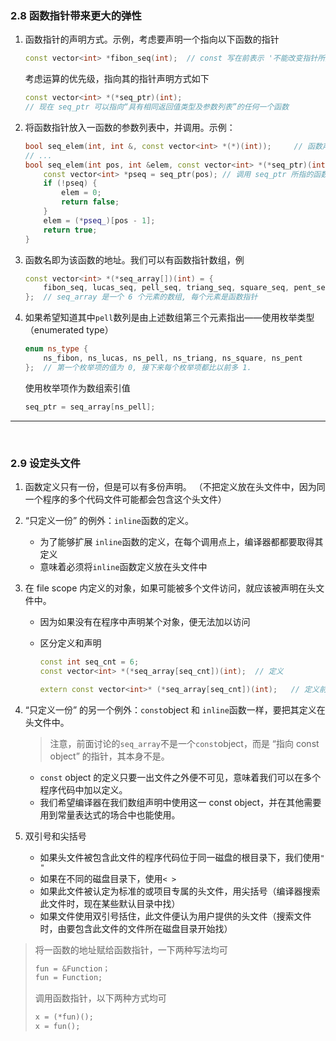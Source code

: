 ### 2.8 函数指针带来更大的弹性

1. 函数指针的声明方式。示例，考虑要声明一个指向以下函数的指针

    ```cpp
    const vector<int> *fibon_seq(int);	// const 写在前表示 '不能改变指针所指对象的值'
    ```

    考虑运算的优先级，指向其的指针声明方式如下

    ```cpp
    const vector<int> *(*seq_ptr)(int);
    // 现在 seq_ptr 可以指向“具有相同返回值类型及参数列表”的任何一个函数
    ```

2. 将函数指针放入一函数的参数列表中，并调用。示例：

    ```cpp
    bool seq_elem(int, int &, const vector<int> *(*)(int));		// 函数声明
    // ...
    bool seq_elem(int pos, int &elem, const vector<int> *(*seq_ptr)(int)) {
        const vector<int> *pseq = seq_ptr(pos);	// 调用 seq_ptr 所指的函数, 调用方式和一般函数相同
        if (!pseq) {
            elem = 0;
            return false;
        }
        elem = (*pseq_)[pos - 1];
        return true;
    }
    ```

3. 函数名即为该函数的地址。我们可以有函数指针数组，例

    ```cpp
    const vector<int> *(*seq_array[])(int) = {
        fibon_seq, lucas_seq, pell_seq, triang_seq, square_seq, pent_seq
    };	// seq_array 是一个 6 个元素的数组, 每个元素是函数指针
    ```

4. 如果希望知道其中`pell`数列是由上述数组第三个元素指出——使用枚举类型（enumerated type）

    ```cpp
    enum ns_type {
        ns_fibon, ns_lucas, ns_pell, ns_triang, ns_square, ns_pent
    };	// 第一个枚举项的值为 0, 接下来每个枚举项都比以前多 1.
    ```

    使用枚举项作为数组索引值

    ```cpp
    seq_ptr = seq_array[ns_pell];
    ```

---

<br/>

### 2.9 设定头文件

1. 函数定义只有一份，但是可以有多份声明。
    （不把定义放在头文件中，因为同一个程序的多个代码文件可能都会包含这个头文件）

2. “只定义一份” 的例外：`inline`函数的定义。

    - 为了能够扩展 `inline`函数的定义，在每个调用点上，编译器都都要取得其定义
    - 意味着必须将`inline`函数定义放在头文件中

3. 在 file scope 内定义的对象，如果可能被多个文件访问，就应该被声明在头文件中。

    - 因为如果没有在程序中声明某个对象，便无法加以访问

    - 区分定义和声明

        ```cpp
        const int seq_cnt = 6;
        const vector<int> *(*seq_array[seq_cnt])(int);	// 定义
        ```

        ```cpp
        extern const vector<int>* (*seq_array[seq_cnt])(int);	// 定义前面加入关键字 extern 即为声明
        ```

4. “只定义一份” 的另一个例外：`const`object 和 `inline`函数一样，要把其定义在头文件中。

    > 注意，前面讨论的`seq_array`不是一个`const`object，而是 “指向 const object” 的指针，其本身不是。

    - `const` object 的定义只要一出文件之外便不可见，意味着我们可以在多个程序代码中加以定义。
    - 我们希望编译器在我们数组声明中使用这一 const object，并在其他需要用到常量表达式的场合中也能使用。

5. 双引号和尖括号

    - 如果头文件被包含此文件的程序代码位于同一磁盘的根目录下，我们使用`" "`
    - 如果在不同的磁盘目录下，使用`< >`
    - 如果此文件被认定为标准的或项目专属的头文件，用尖括号（编译器搜索此文件时，现在某些默认目录中找）
    - 如果文件使用双引号括住，此文件便认为用户提供的头文件（搜索文件时，由要包含此文件的文件所在磁盘目录开始找）



> 将一函数的地址赋给函数指针，一下两种写法均可
>
> ```cpp
> fun = &Function；
> fun = Function;
> ```
>
> 调用函数指针，以下两种方式均可
>
> ```cpp
> x = (*fun)();
> x = fun();
> ```







